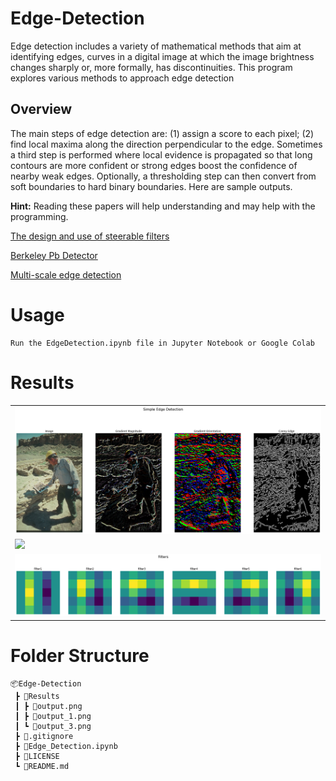 # Edge-Detection
Edge detection includes a variety of mathematical methods that aim at identifying edges, curves in a digital image at which the image brightness changes sharply or, more formally, has discontinuities.  This program explores various methods to approach edge detection

## Overview
The main steps of edge detection are: (1) assign a score to each pixel; (2) find local maxima along the direction perpendicular to the edge. Sometimes a third step is performed where local evidence is propagated so that long contours are more confident or strong edges boost the confidence of nearby weak edges. Optionally, a thresholding step can then convert from soft boundaries to hard binary boundaries. Here are sample outputs.



**Hint:** Reading these papers will help understanding and may help with the programming.

[The design and use of steerable filters](http://people.csail.mit.edu/billf/papers/steerpaper91FreemanAdelson.pdf)

[Berkeley Pb Detector](https://www2.eecs.berkeley.edu/Research/Projects/CS/vision/grouping/papers/mfm-pami-boundary.pdf)

[Multi-scale edge detection](https://home.ttic.edu/~xren/publication/xren_eccv08_multipb.pdf)

# Usage
```
Run the EdgeDetection.ipynb file in Jupyter Notebook or Google Colab
``` 

# Results

<table>
    <tr><td><img src="Results/output.png"></td></tr>
    <tr><td><img src="Results/output_2.png"></td></tr>
    <tr><td><img src="Results/output_3.png"></td></tr>
<table>

# Folder Structure
```
📦Edge-Detection
 ┣ 📂Results
 ┃ ┣ 📜output.png
 ┃ ┣ 📜output_1.png
 ┃ ┗ 📜output_3.png
 ┣ 📜.gitignore
 ┣ 📜Edge_Detection.ipynb
 ┣ 📜LICENSE
 ┗ 📜README.md
```